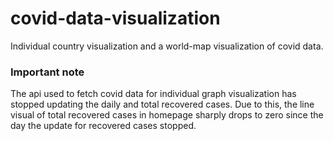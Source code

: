 # covid-data-visualization
Individual country visualization and a world-map visualization of covid data.

### Important note
The api used to fetch covid data for individual graph visualization has stopped updating the daily and total recovered cases. Due to this, the line visual of total recovered cases
in homepage sharply drops to zero since the day the update for recovered cases stopped. 
